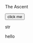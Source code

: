 
<!DOCTYPE html>
<html>


<!--
Page setup
-->

<head>The Ascent</head>
<p>

  <button onclick="startGame()"> click me </button>
</p>

<p>
  <div id = "str"> str</div>
</p>

<p onload = begin()>
  hello
</p>

<script>
  function begin() {
    var act = 10;
    myGamePiece = new component(30, 30, "red", 10, 120);
    myGamePiece.gravity = 0.05;
    myScore = new component("30px", "Consolas", "black", 280, 40, "text");
    setTimeout(function () {
                document.getElementById('message').innerHTML =
                    'The page has finished loading! After 5 second';
            }, 5000); 
</script>



<script>
  window.onload = startgame() {
    var Inv = ["error","sword"];
    myGamePiece = new component(30, 30, "red", 10, 120);
    myGamePiece.gravity = 0.05;
    myScore = new component("30px", "Consolas", "black", 280, 40, "text");
    setTimeout(function () {
                document.getElementById('message').innerHTML =
                    'The page has finished loading! After 5 second';
            }, 5000); 
  };
  
</script>
<script src="stats.js"> hello</script>


</html>

